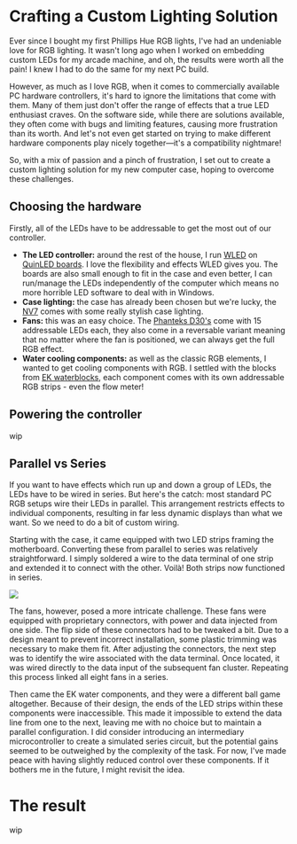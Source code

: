 <!--
title: Crafting a Custom Lighting Solution 
description: Making a custom lighting solution for the Phanteks NV7 using WLED
slug: custom-lighting
published: false
created: 2023-11-02
updated: 2023-11-07
-->
# Crafting a Custom Lighting Solution 
Ever since I bought my first Phillips Hue RGB lights, I've had an undeniable love for RGB lighting. It wasn't long ago when I worked on embedding custom LEDs for my arcade machine, and oh, the results were worth all the pain! I knew I had to do the same for my next PC build.

However, as much as I love RGB, when it comes to commercially available PC hardware controllers, it's hard to ignore the limitations that come with them. Many of them just don't offer the range of effects that a true LED enthusiast craves. On the software side, while there are solutions available, they often come with bugs and limiting features, causing more frustration than its worth. And let's not even get started on trying to make different hardware components play nicely together—it's a compatibility nightmare! 

So, with a mix of passion and a pinch of frustration, I set out to create a custom lighting solution for my new computer case, hoping to overcome these challenges.

## Choosing the hardware
Firstly, all of the LEDs have to be addressable to get the most out of our controller. 

- **The LED controller:** around the rest of the house, I run [WLED](https://kno.wled.ge/) on [QuinLED boards](https://quinled.info/). I love the flexibility and effects WLED gives you. The boards are also small enough to fit in the case and even better, I can run/manage the LEDs independently of the computer which means no more horrible LED software to deal with in Windows.
- **Case lighting:**  the case has already been chosen but we're lucky, the [NV7](https://phanteks.com/NV7.html) comes with some really stylish case lighting.
- **Fans:** this was an easy choice. The [Phanteks D30's](https://phanteks.com/PH-F120D30.html) come with 15 addressable LEDs each, they also come in a reversable variant meaning that no matter where the fan is positioned, we can always get the full RGB effect.
- **Water cooling components:** as well as the classic RGB elements, I wanted to get cooling components with RGB. I settled with the blocks from [EK waterblocks](https://www.ekwb.com/), each component comes with its own addressable RGB strips - even the flow meter!

## Powering the controller
wip

## Parallel vs Series
If you want to have effects which run up and down a group of LEDs, the LEDs have to be wired in series. But here's the catch: most standard PC RGB setups wire their LEDs in parallel. This arrangement restricts effects to individual components, resulting in far less dynamic displays than what we want. So we need to do a bit of custom wiring.

Starting with the case, it came equipped with two LED strips framing the motherboard. Converting these from parallel to series was relatively straightforward. I simply soldered a wire to the data terminal of one strip and extended it to connect with the other. Voilà! Both strips now functioned in series.

<div class="images single">
  <img src="https://library.wamphlett.net/photos/blog/articles/nv7-wiring.jpg" />
</div>

The fans, however, posed a more intricate challenge. These fans were equipped with proprietary connectors, with power and data injected from one side. The flip side of these connectors had to be tweaked a bit. Due to a design meant to prevent incorrect installation, some plastic trimming was necessary to make them fit. After adjusting the connectors, the next step was to identify the wire associated with the data terminal. Once located, it was wired directly to the data input of the subsequent fan cluster. Repeating this process linked all eight fans in a series.

Then came the EK water components, and they were a different ball game altogether. Because of their design, the ends of the LED strips within these components were inaccessible. This made it impossible to extend the data line from one to the next, leaving me with no choice but to maintain a parallel configuration. I did consider introducing an intermediary microcontroller to create a simulated series circuit, but the potential gains seemed to be outweighed by the complexity of the task. For now, I've made peace with having slightly reduced control over these components. If it bothers me in the future, I might revisit the idea.

# The result
wip

